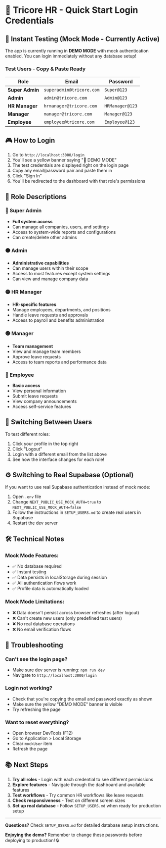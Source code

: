 # 🎯 Tricore HR - Quick Start Login Credentials

## 🚀 Instant Testing (Mock Mode - Currently Active)

The app is currently running in **DEMO MODE** with mock authentication enabled.
You can login immediately without any database setup!

### Test Users - Copy & Paste Ready

| Role | Email | Password |
|------|-------|----------|
| **Super Admin** | `superadmin@tricore.com` | `Super@123` |
| **Admin** | `admin@tricore.com` | `Admin@123` |
| **HR Manager** | `hrmanager@tricore.com` | `HRManager@123` |
| **Manager** | `manager@tricore.com` | `Manager@123` |
| **Employee** | `employee@tricore.com` | `Employee@123` |

## 🎮 How to Login

1. Go to `http://localhost:3000/login`
2. You'll see a yellow banner saying "🧪 DEMO MODE"
3. The test credentials are displayed right on the login page
4. Copy any email/password pair and paste them in
5. Click "Sign In"
6. You'll be redirected to the dashboard with that role's permissions

## 👥 Role Descriptions

### 🔴 Super Admin
- **Full system access**
- Can manage all companies, users, and settings
- Access to system-wide reports and configurations
- Can create/delete other admins

### 🟠 Admin
- **Administrative capabilities**
- Can manage users within their scope
- Access to most features except system settings
- Can view and manage company data

### 🟡 HR Manager
- **HR-specific features**
- Manage employees, departments, and positions
- Handle leave requests and approvals
- Access to payroll and benefits administration

### 🟢 Manager
- **Team management**
- View and manage team members
- Approve leave requests
- Access to team reports and performance data

### 🔵 Employee
- **Basic access**
- View personal information
- Submit leave requests
- View company announcements
- Access self-service features

## 🔄 Switching Between Users

To test different roles:
1. Click your profile in the top right
2. Click "Logout"
3. Login with a different email from the list above
4. See how the interface changes for each role!

## ⚙️ Switching to Real Supabase (Optional)

If you want to use real Supabase authentication instead of mock mode:

1. Open `.env` file
2. Change `NEXT_PUBLIC_USE_MOCK_AUTH=true` to `NEXT_PUBLIC_USE_MOCK_AUTH=false`
3. Follow the instructions in `SETUP_USERS.md` to create real users in Supabase
4. Restart the dev server

## 🛠️ Technical Notes

### Mock Mode Features:
- ✅ No database required
- ✅ Instant testing
- ✅ Data persists in localStorage during session
- ✅ All authentication flows work
- ✅ Profile data is automatically loaded

### Mock Mode Limitations:
- ❌ Data doesn't persist across browser refreshes (after logout)
- ❌ Can't create new users (only predefined test users)
- ❌ No real database operations
- ❌ No email verification flows

## 🐛 Troubleshooting

### Can't see the login page?
- Make sure dev server is running: `npm run dev`
- Navigate to `http://localhost:3000/login`

### Login not working?
- Check that you're copying the email and password exactly as shown
- Make sure the yellow "DEMO MODE" banner is visible
- Try refreshing the page

### Want to reset everything?
- Open browser DevTools (F12)
- Go to Application > Local Storage
- Clear `mockUser` item
- Refresh the page

## 📚 Next Steps

1. **Try all roles** - Login with each credential to see different permissions
2. **Explore features** - Navigate through the dashboard and available features
3. **Test workflows** - Try common HR workflows like leave requests
4. **Check responsiveness** - Test on different screen sizes
5. **Set up real database** - Follow `SETUP_USERS.md` when ready for production setup

---

**Questions?** Check `SETUP_USERS.md` for detailed database setup instructions.

**Enjoying the demo?** Remember to change these passwords before deploying to production! 🔒
